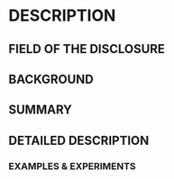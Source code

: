 # DESCRIPTION

## FIELD OF THE DISCLOSURE

## BACKGROUND

## SUMMARY

## DETAILED DESCRIPTION

### EXAMPLES & EXPERIMENTS

